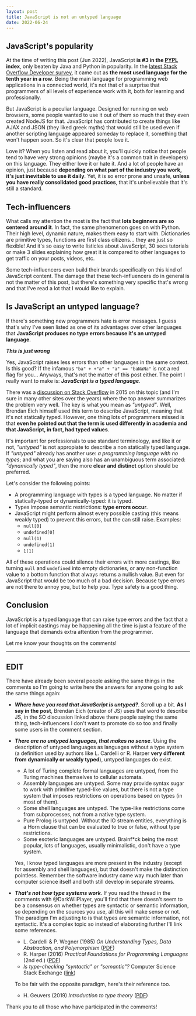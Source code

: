 ```yaml
---
layout: post
title: JavaScript is not an untyped language
date: 2022-06-24
---
```

## JavaScript's popularity

At the time of writing this post (Jun 2022), JavaScript **is #3 in the [PYPL](https://pypl.github.io/PYPL.html) index**, only beaten by Java and Python in popularity. In the [latest Stack Overflow Developer survey](https://survey.stackoverflow.co/2022/#most-popular-technologies-language), it came out as **the most used language for the tenth year in a row**. Being the main language for programming web applications in a connected world, it's not that of a surprise that programmers of all levels of experience work with it, both for learning and professionally.

But JavaScript is a peculiar language. Designed for running on web browsers, some people wanted to use it out of them so much that they even created NodeJS for that. JavaScript has contributed to create things like AJAX and JSON (they liked greek myths) that would still be used even if another scripting language appeared someday to replace it, something that won't happen soon. So it's clear that people love it.

Love it? When you listen and read about it, you'll quickly notice that people tend to have very strong opinions (maybe it's a common trait in developers) on this language. They either love it or hate it. And a lot of people have an opinion, just because **depending on what part of the industry you work, it's just inevitable to use it daily**. Yet, it is so error prone and unsafe, **unless you have really consolidated good practices**, that it's unbelievable that it's still a standard.

## Tech-influencers

What calls my attention the most is the fact that **lots beginners are so centered around it**. In fact, the same phenomenon goes on with Python. Their high level, dynamic nature, makes them easy to start with. Dictionaries are primitive types, functions are first class citizens... they are just so flexible! And it's so easy to write listicles about JavaScript, 30 secs tutorials or make 3 slides explaining how great it is compared to other languages to get traffic on your posts, videos, etc.

Some tech-influencers even build their brands specifically on this kind of JavaScript content. The damage that these tech-influencers do in general is not the matter of this post, but there's something very specific that's wrong and that I've read a lot that I would like to explain.

## Is JavaScript an untyped language?

If there's something new programmers hate is error messages. I guess that's why I've seen listed as one of its advantages over other languages that **JavaScript produces no type errors because it's an untyped language**.

***This is just wrong***

Yes, JavaScript raises less errors than other languages in the same context. Is this good? If the infamous `"ba" + +"a" + "a" == "baNaNa"` is not a red flag for you... Anyways, that's not the matter of this post either. The point I really want to make is: ***JavaScript is a typed language***.

There was a [discussion on Stack Overflow](https://stackoverflow.com/questions/964910/is-javascript-an-untyped-language) in 2015 on this topic (and I'm sure in many other sites over the years) where the top answer summarizes the problem very well. The key is what you mean as _"untyped"_. Well, Brendan Eich himself used this term to describe JavaScript, meaning that it's not statically typed. However, one thing lots of programmers missed is that **even he pointed out that the term is used differently in academia and that JavaScript, in fact, had typed values**.

It's important for professionals to use standard terminology, and like it or not, _"untyped"_ is not appropiate to describe a non statically typed language. If _"untyped"_ already has another use: _a programming language with no types_; and what you are saying also has an unambiguous term associated: _"dynamically typed"_, then the more **clear and distinct** option should be preferred.

Let's consider the following points:
- A programming language with types is a typed language. No matter if statically-typed or dynamically-typed: it is typed.
- Types impose semantic restrictions: **type errors occur**.
- JavaScript might perform almost every possible casting (this means weakly typed) to prevent this errors, but the can still raise. Examples:
    - `null[0]`
    - `undefined[0]`
    - `null(1)`
    - `undefined(1)`
    - `1(1)`

All of these operations could silence their errors with more castings, like turning `null` and `undefined` into empty dictionaries, or any non-function value to a bottom function that always returns a nullish value. But even for JavaScript that would be too much of a bad decision. Because type errors are not there to annoy you, but to help you. Type safety is a good thing.

## Conclusion

JavaScript is a typed language that can raise type errors and the fact that a lot of implicit castings may be happening all the time is just a feature of the language that demands extra attention from the programmer.

Let me know your thoughts on the comments!

***

## EDIT

There have already been several people asking the same things in the comments so I'm going to write here the answers for anyone going to ask the same things again:
- ***Where have you read that JavaScript is untyped?***. Scroll up a bit. **As I say in the post**, Brendan Eich (creator of JS) uses that word to describe JS, in the SO discussion linked above there people saying the same thing, tech-influencers I don't want to promote do so too and finally some users in the comment section. 
- ***There are no untyped languages, that makes no sense***. Using the description of untyped languages as languages without a type system (a definition used by authors like L. Cardelli or R. Harper **very different from dynamically or weakly typed**), untyped languages do exist.
    - A lot of Turing complete formal languages are untyped, from the Turing machines themselves to cellular automata.
    - Assembly languages are untyped. Some may provide syntax sugar to work with primitive typed-like values, but there is not a type system that imposes restrictions on operations based on types (in most of them).
    - Some shell languages are untyped. The type-like restrictions come from subprocesses, not from a native type system.
    - Pure Prolog is untyped. Without the IO stream entities, everything is a Horn clause that can be evaluated to true or false, without type restrictions.
    - Some esoteric languages are untyped. Brainf*ck being the most popular, lots of languages, usually minimalistic, don't have a type system.

    Yes, I know typed languages are more present in the industry (except for assembly and shell languages), but that doesn't make the distinction pointless. Remember the software industry came way much later than computer science itself and both still develop in separate streams.
- ***That's not how type systems work***. If you read the thread in the comments with @DarkWiiPlayer, you'll find that there doesn't seem to be a consensus on whether types are syntactic or semantic information, so depending on the sources you use, all this will make sense or not. The paradigm I'm adjusting to is that types are semantic information, not syntactic. It's a complex topic so instead of elaborating further I'll link some references.
    - L. Cardelli & P. Wegner (1985) _On Understanding Types, Data Abstraction, and Polymorphism_ ([PDF](http://lucacardelli.name/Papers/OnUnderstanding.A4.pdf))
    - R. Harper (2016) _Practical Foundations for Programming Languages_ (2nd ed.) ([PDF](http://www.cs.cmu.edu/~rwh/pfpl/2nded.pdf))
    - _Is type-checking "syntactic" or "semantic"?_ Computer Science Stack Exchange ([link](https://cs.stackexchange.com/questions/119002/is-type-checking-syntactic-or-semantic))

    To be fair with the opposite paradigm, here's their reference too.
    - H. Geuvers (2019) _Introduction to type theory_ ([PDF](https://www.cs.ru.nl/~herman/onderwijs/provingwithCA/paper-lncs.pdf))


Thank you to all those who have participated in the comments!
